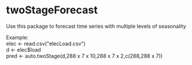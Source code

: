 # twoStageForecast
Use this package to forecast time series with multiple levels of seasonality <br>

Example: <br>
elec <- read.csv("elecLoad.csv") <br> 
d <- elec$load <br>
pred <- auto.twoStage(d,288 x 7 x 10,288 x 7 x 2,c(288,288 x 7)) <br> 

